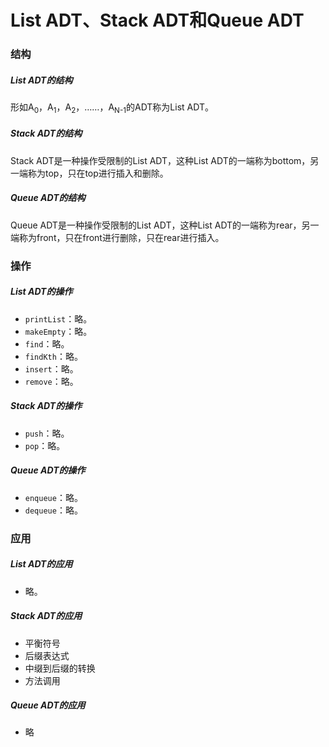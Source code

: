 # List ADT、Stack ADT和Queue ADT

### 结构

##### List ADT的结构

形如A<sub>0</sub>，A<sub>1</sub>，A<sub>2</sub>，……，A<sub>N-1</sub>的ADT称为List ADT。

##### Stack ADT的结构

Stack ADT是一种操作受限制的List ADT，这种List ADT的一端称为bottom，另一端称为top，只在top进行插入和删除。

##### Queue ADT的结构

Queue ADT是一种操作受限制的List ADT，这种List ADT的一端称为rear，另一端称为front，只在front进行删除，只在rear进行插入。

### 操作

##### List ADT的操作

- `printList`：略。
- `makeEmpty`：略。
- `find`：略。
- `findKth`：略。
- `insert`：略。
- `remove`：略。

##### Stack ADT的操作

- `push`：略。
- `pop`：略。

##### Queue ADT的操作

- `enqueue`：略。
- `dequeue`：略。

### 应用

##### List ADT的应用

- 略。

##### Stack ADT的应用

- 平衡符号
- 后缀表达式
- 中缀到后缀的转换
- 方法调用

##### Queue ADT的应用

- 略

